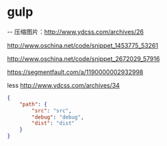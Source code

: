 # gulp 

-- 压缩图片：http://www.ydcss.com/archives/26

http://www.oschina.net/code/snippet_1453775_53261

http://www.oschina.net/code/snippet_2672029_57916

https://segmentfault.com/a/1190000002932998

less http://www.ydcss.com/archives/34

```json
{
    "path": {
        "src": "src",
        "debug": "debug",
        "dist": "dist"
    }
}
```
